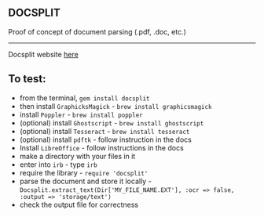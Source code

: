 ## DOCSPLIT

Proof of concept of document parsing (.pdf, .doc, etc.)

*** 
Docsplit website [here](https://documentcloud.github.io/docsplit/)

## To test: 
- from the terminal, `gem install docsplit`
- then install `GraphicksMagick` - `brew install graphicsmagick`
- install `Poppler` - `brew install poppler`
- (optional) install `Ghostscript` - `brew install ghostscript`
- (optional) install `Tesseract` - `brew install tesseract`
- (optional) install `pdftk` - follow instruction in the docs
- Install `LibreOffice` - follow instructions in the docs
- make a directory with your files in it
- enter into `irb` - type `irb`
- require the library - `require 'docsplit'`
- parse the document and store it locally - `Docsplit.extract_text(Dir['MY_FILE_NAME.EXT'], :ocr => false, :output => 'storage/text')`
- check the output file for correctness
